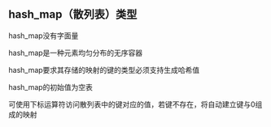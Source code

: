 ## hash\_map（散列表）类型

hash\_map没有字面量

hash\_map是一种元素均匀分布的无序容器

hash\_map要求其存储的映射的键的类型必须支持生成哈希值

hash\_map的初始值为空表

可使用下标运算符访问散列表中的键对应的值，若键不存在，将自动建立键与0组成的映射